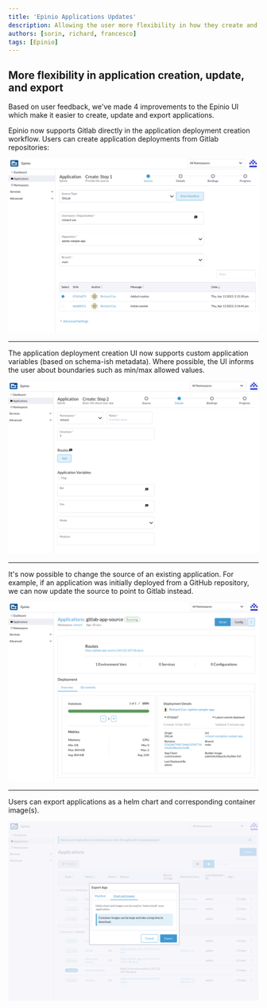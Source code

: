 ```yaml
---
title: 'Epinio Applications Updates'
description: Allowing the user more flexibility in how they create and export apps
authors: [sorin, richard, francesco]
tags: [Epinio]
---
```

## More flexibility in application creation, update, and export

Based on user feedback, we've made 4 improvements to the Epinio UI which make it easier to create, update and export applications.

Epinio now supports Gitlab directly in the application deployment creation workflow. 
Users can create application deployments from Gitlab repositories:

![Step 1](./image4.png)

---

The application deployment creation UI now supports custom application variables (based on schema-ish metadata). Where possible, the UI informs the user about boundaries such as min/max allowed values.

![Step 2](./image2.png)

---

It's now possible to change the source of an existing application. For example, if an application was initially deployed from a GitHub repository, we can now update the source to point to Gitlab instead.

![Overview](./image3.png)

---

Users can export applications as a helm chart and corresponding container image(s). 

![Export](./image1.png)




